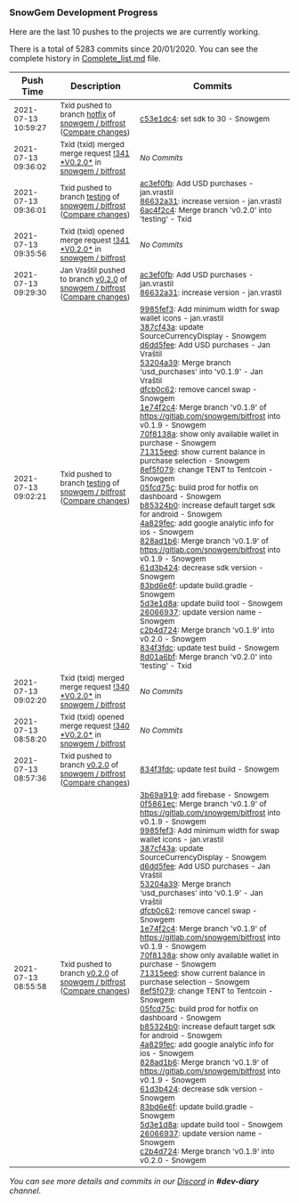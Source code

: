 
### SnowGem Development Progress

Here are the last 10 pushes to the projects we are currently working.

There is a total of 5283 commits since 20/01/2020. You can see the complete history in
 [Complete_list.md](Complete_list.md) file.

| Push Time | Description | Commits |
| --- | --- | --- |
| <sub>2021-07-13 10:59:27</sub> | <sub>Txid pushed to branch [hotfix](https://gitlab.com/snowgem/bitfrost/commits/hotfix) of [snowgem / bitfrost](https://gitlab.com/snowgem/bitfrost) ([Compare changes](https://gitlab.com/snowgem/bitfrost/compare/37b69f0a527ff437c438ab4775d5efd92d56ccaa...c53e1dc447041cf646de88c7c65795a8db3dab81))</sub> | <sub>[c53e1dc4](https://gitlab.com/snowgem/bitfrost/-/commit/c53e1dc447041cf646de88c7c65795a8db3dab81): set sdk to 30 - Snowgem</sub> |
| <sub>2021-07-13 09:36:02</sub> | <sub>Txid (txid) merged merge request [\!341 \*V0\.2\.0\*](https://gitlab.com/snowgem/bitfrost/-/merge_requests/341) in [snowgem / bitfrost](https://gitlab.com/snowgem/bitfrost)</sub> | <sub>_No Commits_</sub> |
| <sub>2021-07-13 09:36:01</sub> | <sub>Txid pushed to branch [testing](https://gitlab.com/snowgem/bitfrost/commits/testing) of [snowgem / bitfrost](https://gitlab.com/snowgem/bitfrost) ([Compare changes](https://gitlab.com/snowgem/bitfrost/compare/8d01a6bf91606cdd8336697c1c6b66422905e857...6ac4f2c4a1f7f60df820a7330aa4543b0ad2aee0))</sub> | <sub>[ac3ef0fb](https://gitlab.com/snowgem/bitfrost/-/commit/ac3ef0fbc2d967f8f26ab1115cb5eb994c920c39): Add USD purchases - jan.vrastil<br>[86632a31](https://gitlab.com/snowgem/bitfrost/-/commit/86632a317e169ffd76b2bd84658df51a75ed4a72): increase version - jan.vrastil<br>[6ac4f2c4](https://gitlab.com/snowgem/bitfrost/-/commit/6ac4f2c4a1f7f60df820a7330aa4543b0ad2aee0): Merge branch 'v0.2.0' into 'testing' - Txid</sub> |
| <sub>2021-07-13 09:35:56</sub> | <sub>Txid (txid) opened merge request [\!341 \*V0\.2\.0\*](https://gitlab.com/snowgem/bitfrost/-/merge_requests/341) in [snowgem / bitfrost](https://gitlab.com/snowgem/bitfrost)</sub> | <sub>_No Commits_</sub> |
| <sub>2021-07-13 09:29:30</sub> | <sub>Jan Vraštil pushed to branch [v0\.2\.0](https://gitlab.com/snowgem/bitfrost/commits/v0.2.0) of [snowgem / bitfrost](https://gitlab.com/snowgem/bitfrost) ([Compare changes](https://gitlab.com/snowgem/bitfrost/compare/834f3fdc33f52a93cf944608919eadc9701fe303...86632a317e169ffd76b2bd84658df51a75ed4a72))</sub> | <sub>[ac3ef0fb](https://gitlab.com/snowgem/bitfrost/-/commit/ac3ef0fbc2d967f8f26ab1115cb5eb994c920c39): Add USD purchases - jan.vrastil<br>[86632a31](https://gitlab.com/snowgem/bitfrost/-/commit/86632a317e169ffd76b2bd84658df51a75ed4a72): increase version - jan.vrastil</sub> |
| <sub>2021-07-13 09:02:21</sub> | <sub>Txid pushed to branch [testing](https://gitlab.com/snowgem/bitfrost/commits/testing) of [snowgem / bitfrost](https://gitlab.com/snowgem/bitfrost) ([Compare changes](https://gitlab.com/snowgem/bitfrost/compare/32cb33d04e0624c2e9b5cb36571358bd307abc42...8d01a6bf91606cdd8336697c1c6b66422905e857))</sub> | <sub>[9985fef3](https://gitlab.com/snowgem/bitfrost/-/commit/9985fef33c447428e43588265fa53e163f73b696): Add minimum width for swap wallet icons - jan.vrastil<br>[387cf43a](https://gitlab.com/snowgem/bitfrost/-/commit/387cf43a1d195493c8387ce80ce721fce043bad2): update SourceCurrencyDisplay - Snowgem<br>[d6dd5fee](https://gitlab.com/snowgem/bitfrost/-/commit/d6dd5fee77fda507d664ec4faeff0205953e4618): Add USD purchases - Jan Vraštil<br>[53204a39](https://gitlab.com/snowgem/bitfrost/-/commit/53204a39c5cac6ed51783d5c3bba6290fba9b185): Merge branch 'usd_purchases' into 'v0.1.9' - Jan Vraštil<br>[dfcb0c62](https://gitlab.com/snowgem/bitfrost/-/commit/dfcb0c62da0590e8868b4f26c91eb2a6f9d5611d): remove cancel swap - Snowgem<br>[1e74f2c4](https://gitlab.com/snowgem/bitfrost/-/commit/1e74f2c429f4da4f0ecd00bb777820760a11e1f2): Merge branch 'v0.1.9' of https://gitlab.com/snowgem/bitfrost into v0.1.9 - Snowgem<br>[70f8138a](https://gitlab.com/snowgem/bitfrost/-/commit/70f8138aac203c84f786bbf0219d1f30486fee61): show only available wallet in purchase - Snowgem<br>[71315eed](https://gitlab.com/snowgem/bitfrost/-/commit/71315eed9af6d51088e9b9ff66f850494937edc2): show current balance in purchase selection - Snowgem<br>[8ef5f079](https://gitlab.com/snowgem/bitfrost/-/commit/8ef5f0791ae63f205440aa59ecc4546e3520f21f): change TENT to Tentcoin - Snowgem<br>[05fcd75c](https://gitlab.com/snowgem/bitfrost/-/commit/05fcd75c855c9fd647c2e2a4b30fa959c6dacf89): build prod for hotfix on dashboard - Snowgem<br>[b85324b0](https://gitlab.com/snowgem/bitfrost/-/commit/b85324b053e5d5504634d63dcf2e3a02a31fa997): increase default target sdk for android - Snowgem<br>[4a829fec](https://gitlab.com/snowgem/bitfrost/-/commit/4a829fec3bac4a05ba12a8538b5a4a068329f660): add google analytic info for ios - Snowgem<br>[828ad1b6](https://gitlab.com/snowgem/bitfrost/-/commit/828ad1b6e41b81ab2531a7df6c6b5d975129c821): Merge branch 'v0.1.9' of https://gitlab.com/snowgem/bitfrost into v0.1.9 - Snowgem<br>[61d3b424](https://gitlab.com/snowgem/bitfrost/-/commit/61d3b4249a27862466b0ba5e60f5344146bf52c0): decrease sdk version - Snowgem<br>[83bd6e6f](https://gitlab.com/snowgem/bitfrost/-/commit/83bd6e6f6e47be9991591d33cc6e48547554b13c): update build.gradle - Snowgem<br>[5d3e1d8a](https://gitlab.com/snowgem/bitfrost/-/commit/5d3e1d8aec187d69240baeeab35f4e6cab407a84): update build tool - Snowgem<br>[26066937](https://gitlab.com/snowgem/bitfrost/-/commit/260669374e541056b6c302b97d7393cafabd4e12): update version name - Snowgem<br>[c2b4d724](https://gitlab.com/snowgem/bitfrost/-/commit/c2b4d7242619610458d3e9886e81653329779a4e): Merge branch 'v0.1.9' into v0.2.0 - Snowgem<br>[834f3fdc](https://gitlab.com/snowgem/bitfrost/-/commit/834f3fdc33f52a93cf944608919eadc9701fe303): update test build - Snowgem<br>[8d01a6bf](https://gitlab.com/snowgem/bitfrost/-/commit/8d01a6bf91606cdd8336697c1c6b66422905e857): Merge branch 'v0.2.0' into 'testing' - Txid</sub> |
| <sub>2021-07-13 09:02:20</sub> | <sub>Txid (txid) merged merge request [\!340 \*V0\.2\.0\*](https://gitlab.com/snowgem/bitfrost/-/merge_requests/340) in [snowgem / bitfrost](https://gitlab.com/snowgem/bitfrost)</sub> | <sub>_No Commits_</sub> |
| <sub>2021-07-13 08:58:20</sub> | <sub>Txid (txid) opened merge request [\!340 \*V0\.2\.0\*](https://gitlab.com/snowgem/bitfrost/-/merge_requests/340) in [snowgem / bitfrost](https://gitlab.com/snowgem/bitfrost)</sub> | <sub>_No Commits_</sub> |
| <sub>2021-07-13 08:57:36</sub> | <sub>Txid pushed to branch [v0\.2\.0](https://gitlab.com/snowgem/bitfrost/commits/v0.2.0) of [snowgem / bitfrost](https://gitlab.com/snowgem/bitfrost) ([Compare changes](https://gitlab.com/snowgem/bitfrost/compare/c2b4d7242619610458d3e9886e81653329779a4e...834f3fdc33f52a93cf944608919eadc9701fe303))</sub> | <sub>[834f3fdc](https://gitlab.com/snowgem/bitfrost/-/commit/834f3fdc33f52a93cf944608919eadc9701fe303): update test build - Snowgem</sub> |
| <sub>2021-07-13 08:55:58</sub> | <sub>Txid pushed to branch [v0\.2\.0](https://gitlab.com/snowgem/bitfrost/commits/v0.2.0) of [snowgem / bitfrost](https://gitlab.com/snowgem/bitfrost) ([Compare changes](https://gitlab.com/snowgem/bitfrost/compare/4dd1d72ecad1f79821d53515bc964630bfe72b9c...c2b4d7242619610458d3e9886e81653329779a4e))</sub> | <sub>[3b69a919](https://gitlab.com/snowgem/bitfrost/-/commit/3b69a91960c20b50d12fc94830c92ff4fbfc6d2f): add firebase - Snowgem<br>[0f5861ec](https://gitlab.com/snowgem/bitfrost/-/commit/0f5861ec0a2a946539dd5d7f4729ab0ff33f0836): Merge branch 'v0.1.9' of https://gitlab.com/snowgem/bitfrost into v0.1.9 - Snowgem<br>[9985fef3](https://gitlab.com/snowgem/bitfrost/-/commit/9985fef33c447428e43588265fa53e163f73b696): Add minimum width for swap wallet icons - jan.vrastil<br>[387cf43a](https://gitlab.com/snowgem/bitfrost/-/commit/387cf43a1d195493c8387ce80ce721fce043bad2): update SourceCurrencyDisplay - Snowgem<br>[d6dd5fee](https://gitlab.com/snowgem/bitfrost/-/commit/d6dd5fee77fda507d664ec4faeff0205953e4618): Add USD purchases - Jan Vraštil<br>[53204a39](https://gitlab.com/snowgem/bitfrost/-/commit/53204a39c5cac6ed51783d5c3bba6290fba9b185): Merge branch 'usd_purchases' into 'v0.1.9' - Jan Vraštil<br>[dfcb0c62](https://gitlab.com/snowgem/bitfrost/-/commit/dfcb0c62da0590e8868b4f26c91eb2a6f9d5611d): remove cancel swap - Snowgem<br>[1e74f2c4](https://gitlab.com/snowgem/bitfrost/-/commit/1e74f2c429f4da4f0ecd00bb777820760a11e1f2): Merge branch 'v0.1.9' of https://gitlab.com/snowgem/bitfrost into v0.1.9 - Snowgem<br>[70f8138a](https://gitlab.com/snowgem/bitfrost/-/commit/70f8138aac203c84f786bbf0219d1f30486fee61): show only available wallet in purchase - Snowgem<br>[71315eed](https://gitlab.com/snowgem/bitfrost/-/commit/71315eed9af6d51088e9b9ff66f850494937edc2): show current balance in purchase selection - Snowgem<br>[8ef5f079](https://gitlab.com/snowgem/bitfrost/-/commit/8ef5f0791ae63f205440aa59ecc4546e3520f21f): change TENT to Tentcoin - Snowgem<br>[05fcd75c](https://gitlab.com/snowgem/bitfrost/-/commit/05fcd75c855c9fd647c2e2a4b30fa959c6dacf89): build prod for hotfix on dashboard - Snowgem<br>[b85324b0](https://gitlab.com/snowgem/bitfrost/-/commit/b85324b053e5d5504634d63dcf2e3a02a31fa997): increase default target sdk for android - Snowgem<br>[4a829fec](https://gitlab.com/snowgem/bitfrost/-/commit/4a829fec3bac4a05ba12a8538b5a4a068329f660): add google analytic info for ios - Snowgem<br>[828ad1b6](https://gitlab.com/snowgem/bitfrost/-/commit/828ad1b6e41b81ab2531a7df6c6b5d975129c821): Merge branch 'v0.1.9' of https://gitlab.com/snowgem/bitfrost into v0.1.9 - Snowgem<br>[61d3b424](https://gitlab.com/snowgem/bitfrost/-/commit/61d3b4249a27862466b0ba5e60f5344146bf52c0): decrease sdk version - Snowgem<br>[83bd6e6f](https://gitlab.com/snowgem/bitfrost/-/commit/83bd6e6f6e47be9991591d33cc6e48547554b13c): update build.gradle - Snowgem<br>[5d3e1d8a](https://gitlab.com/snowgem/bitfrost/-/commit/5d3e1d8aec187d69240baeeab35f4e6cab407a84): update build tool - Snowgem<br>[26066937](https://gitlab.com/snowgem/bitfrost/-/commit/260669374e541056b6c302b97d7393cafabd4e12): update version name - Snowgem<br>[c2b4d724](https://gitlab.com/snowgem/bitfrost/-/commit/c2b4d7242619610458d3e9886e81653329779a4e): Merge branch 'v0.1.9' into v0.2.0 - Snowgem</sub> |

_You can see more details and commits in our [Discord](https://discord.gg/zumGnbg) in **#dev-diary** channel._
